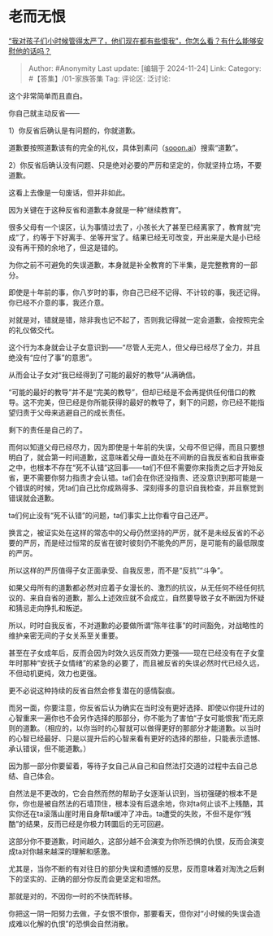 # 老而无恨
[“我对孩子们小时候管得太严了，他们现在都有些恨我”，你怎么看？有什么能够安慰他的话吗？](https://www.zhihu.com/question/767174008/answer/39496552599)

> Author: #Anonymity
> Last update: [编辑于 2024-11-24]
> Link:
> Category: #【答集】/01-家族答集 
> Tag: 
> 评论区:
> 泛讨论:

这个非常简单而且直白。

你自己就主动反省——

1）你反省后确认是有问题的，你就道歉。

道歉要按照道歉该有的完全的礼仪，具体到素问（[sooon.ai](https://link.zhihu.com/?target=http%3A//sooon.ai)）搜索“道歉”。

2）你反省后确认没有问题、只是绝对必要的严厉和坚定的，你就坚持立场，不要道歉。

这看上去像是一句废话，但并非如此。

因为关键在于这种反省和道歉本身就是一种“继续教育”。

很多父母有一个误区，认为事情过去了，小孩长大了甚至已经离家了，教育就“完成”了，约等于下好离手、坐等开宝了。结果已经无可改变，开出来是大是小已经没有再干预的余地了，但这是错的。

为你之前不可避免的失误道歉，本身就是补全教育的下半集，是完整教育的一部分。

即使是十年前的事，你八岁时的事，你自己已经不记得、不计较的事，我还记得。你已经不介意的事，我还介意。

对就是对，错就是错，除非我也记不起了，否则我记得就一定会道歉，会按照完全的礼仪做交代。

这个行为本身就会让子女意识到——“尽管人无完人，但父母已经尽了全力，并且绝没有“应付了事”的意思”。

从而会让子女对“我已经得到了可能的最好的教导”从满确信。

“可能的最好的教导”并不是“完美的教导”，但却已经是不会再提供任何借口的教导。这不完美，但已经是你所能获得的最好的教导了，剩下的问题，你已经不能指望归责于父母来逃避自己的成长责任。

剩下的责任是自己的了。

而何以知道父母已经尽力，因为即使是十年前的失误，父母不但记得，而且只要想明白了，就会第一时间道歉，这意味着父母一直处在不间断的自我反省和自我审查之中，也根本不存在“死不认错”这回事——ta们不但不需要你来指责之后才开始反省，更不需要你努力指责才会认错。ta们会在你还没指责、还没意识到那可能是一个错误的时候，凭ta们自己比你成熟得多、深刻得多的意识自我检查，并且察觉到错误就会道歉。

ta们何止没有“死不认错”的问题，ta们事实上比你看守自己还严。

换言之，被证实处在这样的常态中的父母仍然坚持的严厉，就不是未经反省的不必要的严厉，而是经过恒常的反省在彼时彼刻仍不能免的严厉，是可能有的最低限度的严厉。

所以这样的严厉值得子女正面承受、自我反思，而不是“反抗”“斗争”。

如果父母所有的道歉都必然对应着子女漫长的、激烈的抗议，从无任何不经任何抗议的、来自自省的道歉，那么上述效应就不会成立，自然要导致子女不断因为怀疑和猜忌走向挣扎和叛逆。

所以，时时自我反省，不对道歉的必要做所谓“陈年往事”的时间豁免，对战略性的维护亲密无间的子女关系至关重要。

甚至在子女成年后，反而会因为时效久远反而效力更强——现在已经没有在子女童年时那种“安抚子女情绪”的紧急的必要了，而且被反省的失误必然时代已经久远，不但动机更纯，效力也更强。

更不必说这种持续的反省自然会修复潜在的感情裂痕。

而另一面，你要注意，你反省后认为确实在当时没有更好选择、即使以你提升过的心智重来一遍你也不会另作选择的那部分，你不能为了害怕“子女可能恨我”而无原则的道歉。（相应的，以你当时的心智就可以做得更好的那部分才能道歉。以当时的心智已经最好、只是以提升后的心智来看有更好的选择的那些，只能表示遗憾、承认错误，但不能道歉。）

因为那一部分你要留着，等待子女自己从自己和自然法打交道的过程中去自己总结、自己体会。

自然法是不更改的，它会自然而然的帮助子女逐渐认识到，当初强硬的根本不是你，你也是被自然法的石墙顶住，根本没有后退余地，你对ta何止谈不上残酷，其实你还在ta滚落山崖时用自身帮ta缓冲了冲击。ta遭受的失败，不但不是你“残酷”的结果，反而已经是你极力转圜后的无可回避。

这部分你不要道歉，时间越久，这部分越不会演变为你所恐惧的仇恨，反而会演变成ta对你越来越深的理解和感激。

尤其是，当你不断的有对往日的部分失误和遗憾的反思，反而意味着对淘洗之后剩下的坚实的、正确的部分你反而会更坚定和坦然。

那就是对的，不因你一时的不快而转移。

你把这一阴一阳努力去做，子女恨不恨你，那要看天，但你对“小时候的失误会造成难以化解的仇恨”的恐惧会自然消散。